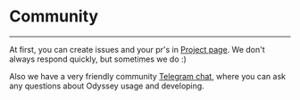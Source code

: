 # Community

---

At first, you can create issues and your pr's in [Project page](https://github.com/yandex/odyssey).
We don't always respond quickly, but sometimes we do :)

Also we have a very friendly community [Telegram chat](https://t.me/+ecwqGEkVgXg2OTQy),
where you can ask any questions about Odyssey usage and developing.